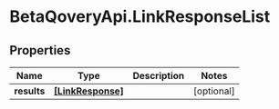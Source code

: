 # BetaQoveryApi.LinkResponseList

## Properties

Name | Type | Description | Notes
------------ | ------------- | ------------- | -------------
**results** | [**[LinkResponse]**](LinkResponse.md) |  | [optional] 


